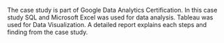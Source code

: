 The case study is part of Google Data Analytics Certification.  In this case study SQL and Microsoft Excel was used for data analysis.
Tableau was used for Data Visualization.
A detailed report explains each steps and finding from the case study.
